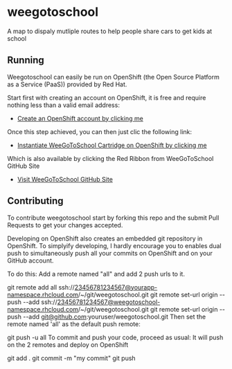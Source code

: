 # weegotoschool

A map to dispaly mutliple routes to help people share cars to get kids at school

## Running ##

Weegotoschool can easily be run on OpenShift (the Open Source Platform as a Service (PaaS)) provided by Red Hat.

Start first with creating an account on OpenShift, it is free and require nothing less than a valid email address:
- [Create an OpenShift account by clicking me](https://www.openshift.com/app/account/new)

Once this step achieved, you can then just clic the following link:
- [Instantiate WeeGoToSchool Cartridge on OpenShift by clicking me](https://openshift.redhat.com/app/console/application_types/custom?name=weegotoschool&initial_git_url=https%3A%2F%2Fgithub.com/akram/weegotoschool.git&cartridges[]=php-5.4&cartridges[]=mongodb)

Which is also available by clicking the Red Ribbon from WeeGoToSchool GitHub Site 
- [Visit WeeGoToSchool GitHub Site](http://akram.github.io/weegotoschool/)

## Contributing ##
To contribute weegotoschool start by forking this repo and the submit Pull Requests to get your changes accepted.

Developing on OpenShift also creates an embedded git repository in OpenShift.
To simplyify developing, I hardly encourage you to enables dual push to simultaneously push all your commits on OpenShift and on your GitHub account.

To do this: Add a remote named "all" and add 2 push urls to it.

git remote add all ssh://23456781234567@yourapp-namespace.rhcloud.com/~/git/weegotoschool.git
git remote set-url origin --push --add ssh://23456781234567@weegotoschool-namespace.rhcloud.com/~/git/weegotoschool.git
git remote set-url origin --push --add git@github.com:youruser/weegotoschool.git
Then set the remote named 'all' as the default push remote:

git push -u all
To commit and push your code, proceed as usual: It will push on the 2 remotes and deploy on OpenShift

git add .
git commit -m "my commit"
git push

